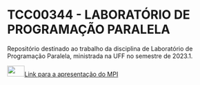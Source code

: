 # TCC00344 - LABORATÓRIO DE PROGRAMAÇÃO PARALELA

Repositório destinado ao trabalho da disciplina de Laboratório de Programação Paralela, ministrada na UFF no semestre de 2023.1.

<a href="https://docs.google.com/presentation/d/1JT8ykPe9rMshHqX5osfnTYmfiXciXAj9x9BffIc1nHY/edit?usp=sharing" target="_blank"><img height="25" width="40" src="https://upload.wikimedia.org/wikipedia/commons/1/1e/Google_Slides_logo_%282014-2020%29.svg">Link para a apresentação do MPI</a>



